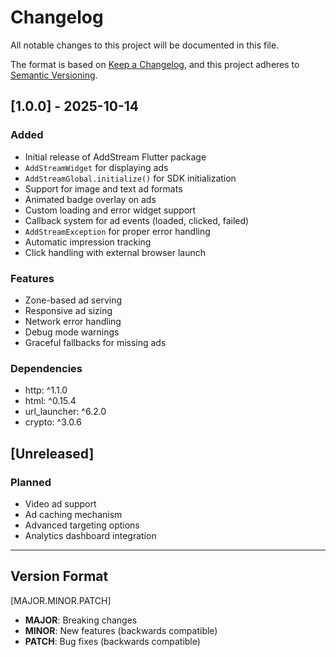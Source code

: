 # Changelog

All notable changes to this project will be documented in this file.

The format is based on [Keep a Changelog](https://keepachangelog.com/en/1.0.0/),
and this project adheres to [Semantic Versioning](https://semver.org/spec/v2.0.0.html).

## [1.0.0] - 2025-10-14

### Added
- Initial release of AddStream Flutter package
- `AddStreamWidget` for displaying ads
- `AddStreamGlobal.initialize()` for SDK initialization
- Support for image and text ad formats
- Animated badge overlay on ads
- Custom loading and error widget support
- Callback system for ad events (loaded, clicked, failed)
- `AddStreamException` for proper error handling
- Automatic impression tracking
- Click handling with external browser launch

### Features
- Zone-based ad serving
- Responsive ad sizing
- Network error handling
- Debug mode warnings
- Graceful fallbacks for missing ads

### Dependencies
- http: ^1.1.0
- html: ^0.15.4
- url_launcher: ^6.2.0
- crypto: ^3.0.6

## [Unreleased]

### Planned
- Video ad support
- Ad caching mechanism
- Advanced targeting options
- Analytics dashboard integration

---

## Version Format

[MAJOR.MINOR.PATCH]

- **MAJOR**: Breaking changes
- **MINOR**: New features (backwards compatible)
- **PATCH**: Bug fixes (backwards compatible)